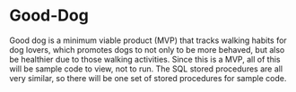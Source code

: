 # Good-Dog
Good dog is a minimum viable product (MVP) that tracks walking habits for dog lovers, which promotes dogs to not only to be more behaved, but also be healthier due to those walking activities. Since this is a MVP, all of this will be sample code to view, not to run.
The SQL stored procedures are all very similar, so there will be one set of stored procedures for sample code.

